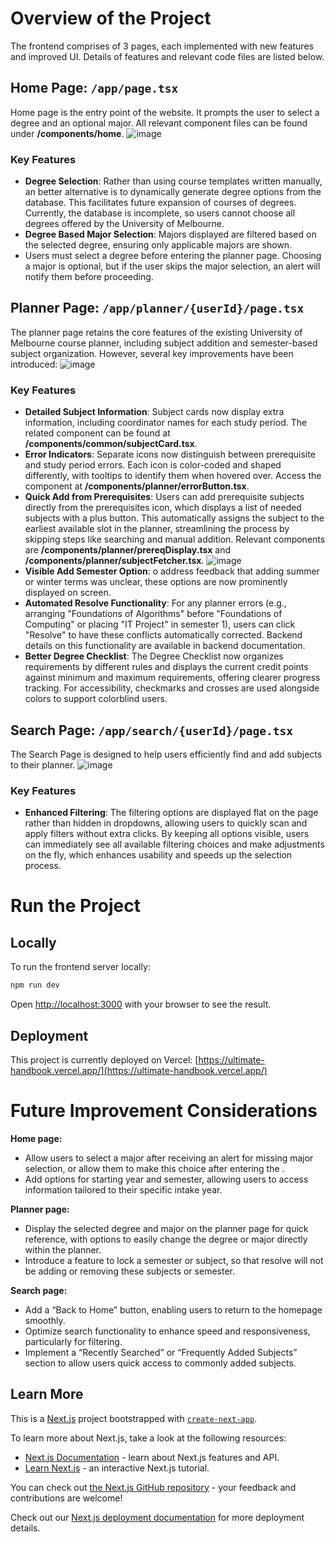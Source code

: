 # Overview of the Project

The frontend comprises of 3 pages, each implemented with new features and improved UI. Details of features and relevant code files are listed below.

## Home Page: `/app/page.tsx`

Home page is the entry point of the website. It prompts the user to select a degree and an optional major. All relevant component files can be found under **/components/home**.
![image](https://github.com/user-attachments/assets/e0b1db81-6261-447f-bfb0-b90de0eeacf3)

### Key Features

- **Degree Selection**: Rather than using course templates written manually, an better alternative is to dynamically generate degree options from the database. This facilitates future expansion of courses of degrees. Currently, the database is incomplete, so users cannot choose all degrees offered by the University of Melbourne.
- **Degree Based Major Selection**: Majors displayed are filtered based on the selected degree, ensuring only applicable majors are shown.
- Users must select a degree before entering the planner page. Choosing a major is optional, but if the user skips the major selection, an alert will notify them before proceeding.


## Planner Page: `/app/planner/{userId}/page.tsx`

The planner page retains the core features of the existing University of Melbourne course planner, including subject addition and semester-based subject organization. However, several key improvements have been introduced:
![image](https://github.com/user-attachments/assets/9bc816ee-4bbe-4bc6-a598-1ce014d858cf)


### Key Features

- **Detailed Subject Information**: Subject cards now display extra information, including coordinator names for each study period. The related component can be found at **/components/common/subjectCard.tsx**.
- **Error Indicators**: Separate icons now distinguish between prerequisite and study period errors. Each icon is color-coded and shaped differently, with tooltips to identify them when hovered over. Access the component at **/components/planner/errorButton.tsx**.
- **Quick Add from Prerequisites**: Users can add prerequisite subjects directly from the prerequisites icon, which displays a list of needed subjects with a plus button. This automatically assigns the subject to the earliest available slot in the planner, streamlining the process by skipping steps like searching and manual addition. Relevant components are **/components/planner/prereqDisplay.tsx** and **/components/planner/subjectFetcher.tsx**.
![image](https://github.com/user-attachments/assets/500d9341-8471-4145-8b9f-fe6bc35cbf0f)
- **Visible Add Semester Option**: o address feedback that adding summer or winter terms was unclear, these options are now prominently displayed on screen.
- **Automated Resolve Functionality**: For any planner errors (e.g., arranging "Foundations of Algorithms" before "Foundations of Computing" or placing "IT Project" in semester 1), users can click "Resolve" to have these conflicts automatically corrected. Backend details on this functionality are available in backend documentation.
- **Better Degree Checklist**: The Degree Checklist now organizes requirements by different rules and displays the current credit points against minimum and maximum requirements, offering clearer progress tracking. For accessibility, checkmarks and crosses are used alongside colors to support colorblind users.

## Search Page: `/app/search/{userId}/page.tsx`

The Search Page is designed to help users efficiently find and add subjects to their planner.
![image](https://github.com/user-attachments/assets/4a5659d5-13ad-4cf5-b826-268f40189d57)

### Key Features

- **Enhanced Filtering**: The filtering options are displayed flat on the page rather than hidden in dropdowns, allowing users to quickly scan and apply filters without extra clicks. By keeping all options visible, users can immediately see all available filtering choices and make adjustments on the fly, which enhances usability and speeds up the selection process.


# Run the Project

## Locally

To run the frontend server locally:

```bash
npm run dev
```

Open [http://localhost:3000](http://localhost:3000) with your browser to see the result.

## Deployment

This project is currently deployed on Vercel: [https://ultimate-handbook.vercel.app/](https://ultimate-handbook.vercel.app/)

# Future Improvement Considerations

**Home page:**

- Allow users to select a major after receiving an alert for missing major selection, or allow them to make this choice after entering the .
- Add options for starting year and semester, allowing users to access information tailored to their specific intake year.

**Planner page:**

- Display the selected degree and major on the planner page for quick reference, with options to easily change the degree or major directly within the planner.
- Introduce a feature to lock a semester or subject, so that resolve will not be adding or removing these subjects or semester. 

**Search page:**

- Add a “Back to Home” button, enabling users to return to the homepage smoothly.
- Optimize search functionality to enhance speed and responsiveness, particularly for filtering.
- Implement a “Recently Searched” or “Frequently Added Subjects” section to allow users quick access to commonly added subjects.

## Learn More

This is a [Next.js](https://nextjs.org) project bootstrapped with [`create-next-app`](https://nextjs.org/docs/app/api-reference/cli/create-next-app).

To learn more about Next.js, take a look at the following resources:

- [Next.js Documentation](https://nextjs.org/docs) - learn about Next.js features and API.
- [Learn Next.js](https://nextjs.org/learn) - an interactive Next.js tutorial.

You can check out [the Next.js GitHub repository](https://github.com/vercel/next.js) - your feedback and contributions are welcome!

Check out our [Next.js deployment documentation](https://nextjs.org/docs/app/building-your-application/deploying) for more deployment details.
